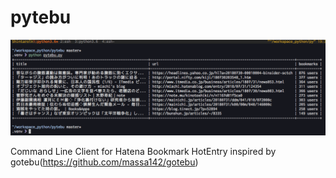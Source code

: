 # pytebu

![](https://raw.githubusercontent.com/sin-tanaka/pytebu/master/Screenshop.png)

Command Line Client for Hatena Bookmark HotEntry inspired by gotebu(https://github.com/massa142/gotebu)

